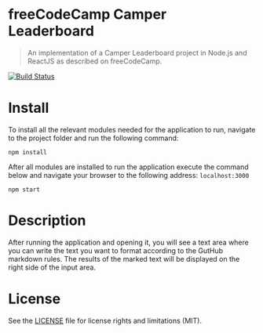 # freeCodeCamp Camper Leaderboard
> An implementation of a Camper Leaderboard project in Node.js and ReactJS as described on freeCodeCamp.

[![Build Status](https://travis-ci.org/hristo-tanev/freecodecamp-camper-leaderboard.svg?branch=master)](https://travis-ci.org/hristo-tanev/freecodecamp-camper-leaderboard)

# Install
To install all the relevant modules needed for the application to run, navigate to the project folder and run the following command:
```
npm install
```
After all modules are installed to run the application execute the command below and navigate your browser to the following address: ```localhost:3000```
```
npm start
```

# Description
After running the application and opening it, you will see a text area where you can write the text you want to format according to the GutHub markdown rules. The results of the marked text will be displayed on the right side of the input area.

# License
See the [LICENSE](https://github.com/hptks/freecodecamp-markdown-previewer/LICENSE) file for license rights and limitations (MIT).
